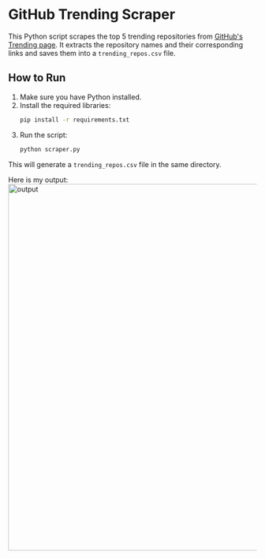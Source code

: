 # GitHub Trending Scraper

This Python script scrapes the top 5 trending repositories from [GitHub's Trending page](https://github.com/trending). It extracts the repository names and their corresponding links and saves them into a `trending_repos.csv` file.

## How to Run

1.  Make sure you have Python installed.
2.  Install the required libraries:
    ```bash
    pip install -r requirements.txt
    ```
3.  Run the script:
    ```bash
    python scraper.py
    ```

This will generate a `trending_repos.csv` file in the same directory. 

Here is my output:
<img width="744" alt="output" src="https://github.com/user-attachments/assets/afc87ee0-e142-4727-828f-ff2cb96f41e9" />
